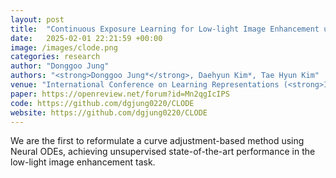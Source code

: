 ```yaml
---
layout: post
title:  "Continuous Exposure Learning for Low-light Image Enhancement using Neural ODEs"
date:   2025-02-01 22:21:59 +00:00
image: /images/clode.png
categories: research
author: "Donggoo Jung"
authors: "<strong>Donggoo Jung*</strong>, Daehyun Kim*, Tae Hyun Kim"
venue: "International Conference on Learning Representations (<strong>ICLR</strong>) <b style='color: red;'>Spotlight</b>"
paper: https://openreview.net/forum?id=Mn2qgIcIPS
code: https://github.com/dgjung0220/CLODE
website: https://github.com/dgjung0220/CLODE
---
```

We are the first to reformulate a curve adjustment-based method using Neural ODEs, achieving unsupervised state-of-the-art performance in the low-light image enhancement task.